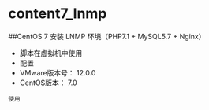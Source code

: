 # content7_lnmp
##CentOS 7 安装 LNMP 环境（PHP7.1 + MySQL5.7 + Nginx）

- 脚本在虚拟机中使用
- 配置
- VMware版本号： 12.0.0
- CentOS版本： 7.0

`使用`
